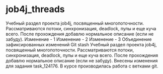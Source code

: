 # job4j_threads
Учебный раздел проекта job4j, посвященный многопоточности.
Рассматриваются потоки, синхронизация, deadlock, пулы и еще куча всего.
После прохождения добавлю нормальное описание (если не забуду).
Изменение - 1
Изменение - 2
Изменение - 3
Объединение зафиксированных изменений
Git stash
Учебный раздел проекта job4j, посвященный многопоточности. Рассматриваются потоки, синхронизация, deadlock, пулы и еще куча всего. После прохождения добавлю нормальное описание (если не забуду).
Внесены изменения для задания task_124176.
В курсе производилась работа с ветками git.
